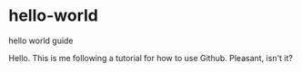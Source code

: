 # hello-world
hello world guide

Hello. This is me following a tutorial for how to use Github. Pleasant, isn't it?
